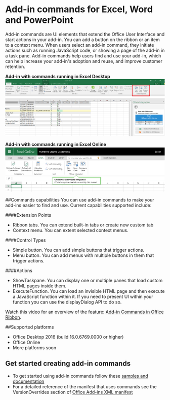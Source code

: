 
# Add-in commands for Excel, Word and PowerPoint

Add-in commands are UI elements that extend the Office User Interface and start actions in your add-in. You can add a button on the ribbon or an item to a context menu. When users select an add-in command, they initiate actions such as running JavaScript code, or showing a page of the add-in in a task pane. Add-in commands help users find and use your add-in, which can help increase your add-in's adoption and reuse, and improve customer retention.

**Add-in with commands running in Excel Desktop**
![Add-in commands](../../images/addincommands1.png)

**Add-in with commands running in Excel Online**
![Add-in commands](../../images/addincommands2.png)

##Commands capabilities
You can use add-in commands to make your add-ins easier to find and use. Current capabilities supported include:

####Extension Points
- Ribbon tabs. You can extend built-in tabs or create new custom tab
- Context menu. You can extent selected context menus. 

####Control Types
- Simple button. You can add simple buttons that trigger actions.
- Menu button. You can add menus with multiple buttons in them that trigger actions.

####Actions
- ShowTaskpane. You can display one or multiple panes that load custom HTML pages inside them.
- ExecuteFunction. You can load an invisible HTML page and then execute a JavaScript function within it. If you need to present UI within your function you can use the displayDialog API to do so.  


Watch this video for an overview of the feature: [Add-in Commands in Office Ribbon](https://channel9.msdn.com/Events/Visual-Studio/Connect-event-2015/316).


##Supported platforms
- Office Desktop 2016 (build 16.0.6769.0000 or higher)
- Office Online
- More platforms soon

## Get started creating add-in commands

 - To get started using add-in commands follow these [samples and documentation](https://github.com/OfficeDev/Office-Add-in-Commands-Samples/)
 - For a detailed reference of the manifest that uses commands see the VersionOverrides section of [Office Add-ins XML manifest](../overview/add-in-manifests.md) 





